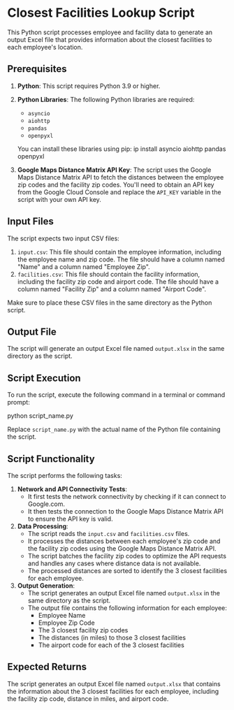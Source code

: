 # Closest Facilities Lookup Script

This Python script processes employee and facility data to generate an output Excel file that provides information about the closest facilities to each employee's location.

## Prerequisites

1. **Python**: This script requires Python 3.9 or higher.
2. **Python Libraries**: The following Python libraries are required:
   - `asyncio`
   - `aiohttp`
   - `pandas`
   - `openpyxl`

   You can install these libraries using pip:
   ip install asyncio aiohttp pandas openpyxl

3. **Google Maps Distance Matrix API Key**: The script uses the Google Maps Distance Matrix API to fetch the distances between the employee zip codes and the facility zip codes. You'll need to obtain an API key from the Google Cloud Console and replace the `API_KEY` variable in the script with your own API key.

## Input Files

The script expects two input CSV files:

1. `input.csv`: This file should contain the employee information, including the employee name and zip code. The file should have a column named "Name" and a column named "Employee Zip".
2. `facilities.csv`: This file should contain the facility information, including the facility zip code and airport code. The file should have a column named "Facility Zip" and a column named "Airport Code".

Make sure to place these CSV files in the same directory as the Python script.

## Output File

The script will generate an output Excel file named `output.xlsx` in the same directory as the script.

## Script Execution

To run the script, execute the following command in a terminal or command prompt:

python script_name.py


Replace `script_name.py` with the actual name of the Python file containing the script.

## Script Functionality

The script performs the following tasks:

1. **Network and API Connectivity Tests**:
   - It first tests the network connectivity by checking if it can connect to Google.com.
   - It then tests the connection to the Google Maps Distance Matrix API to ensure the API key is valid.
2. **Data Processing**:
   - The script reads the `input.csv` and `facilities.csv` files.
   - It processes the distances between each employee's zip code and the facility zip codes using the Google Maps Distance Matrix API.
   - The script batches the facility zip codes to optimize the API requests and handles any cases where distance data is not available.
   - The processed distances are sorted to identify the 3 closest facilities for each employee.
3. **Output Generation**:
   - The script generates an output Excel file named `output.xlsx` in the same directory as the script.
   - The output file contains the following information for each employee:
     - Employee Name
     - Employee Zip Code
     - The 3 closest facility zip codes
     - The distances (in miles) to those 3 closest facilities
     - The airport code for each of the 3 closest facilities

## Expected Returns

The script generates an output Excel file named `output.xlsx` that contains the information about the 3 closest facilities for each employee, including the facility zip code, distance in miles, and airport code.
